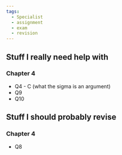 ```yaml
---
tags:
  - Specialist
  - assignment
  - exam
  - revision
---
```


## Stuff I really need help with
### Chapter 4
- Q4 - C (what the sigma is an argument)
- Q9
- Q10





## Stuff I should probably revise
### Chapter 4
- Q8